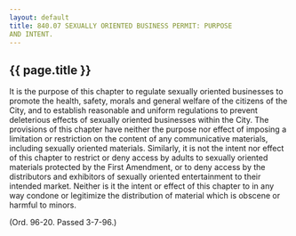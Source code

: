 ```yaml
---
layout: default 
title: 840.07 SEXUALLY ORIENTED BUSINESS PERMIT: PURPOSE
AND INTENT.
---
```


{{ page.title }}
----------------

It is the purpose of this chapter to regulate sexually oriented
businesses to promote the health, safety, morals and general welfare of
the citizens of the City, and to establish reasonable and uniform
regulations to prevent deleterious effects of sexually oriented
businesses within the City. The provisions of this chapter have neither
the purpose nor effect of imposing a limitation or restriction on the
content of any communicative materials, including sexually oriented
materials. Similarly, it is not the intent nor effect of this chapter to
restrict or deny access by adults to sexually oriented materials
protected by the First Amendment, or to deny access by the distributors
and exhibitors of sexually oriented entertainment to their intended
market. Neither is it the intent or effect of this chapter to in any way
condone or legitimize the distribution of material which is obscene or
harmful to minors.

(Ord. 96-20. Passed 3-7-96.)
